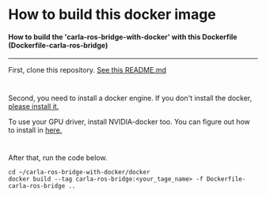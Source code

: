 # How to build this docker image
#### How to build the 'carla-ros-bridge-with-docker' with this Dockerfile (Dockerfile-carla-ros-bridge)
<hr/>

First, clone this repository. [See this README.md](../READMD.md)

#
Second, you need to install a docker engine. If you don't install the docker, [please install it.](https://docs.docker.com/install/linux/docker-ce/ubuntu/)

To use your GPU driver, install NVIDIA-docker too. You can figure out how to install in [here.](https://github.com/NVIDIA/nvidia-docker.git)

#
After that, run the code below.
```
cd ~/carla-ros-bridge-with-docker/docker
docker build --tag carla-ros-bridge:<your_tage_name> -f Dockerfile-carla-ros-bridge ..
```
